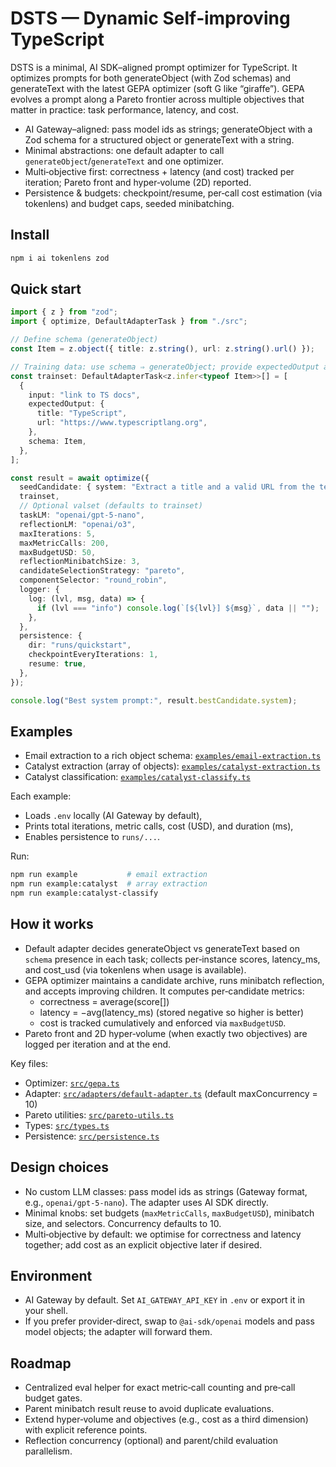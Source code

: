 # DSTS — Dynamic Self‑improving TypeScript

DSTS is a minimal, AI SDK–aligned prompt optimizer for TypeScript. It optimizes prompts for both generateObject (with Zod schemas) and generateText with the latest GEPA optimizer (soft G like “giraffe”). GEPA evolves a prompt along a Pareto frontier across multiple objectives that matter in practice: task performance, latency, and cost.

- AI Gateway–aligned: pass model ids as strings; generateObject with a Zod schema for a structured object or generateText with a string.
- Minimal abstractions: one default adapter to call `generateObject`/`generateText` and one optimizer.
- Multi‑objective first: correctness + latency (and cost) tracked per iteration; Pareto front and hyper‑volume (2D) reported.
- Persistence & budgets: checkpoint/resume, per‑call cost estimation (via tokenlens) and budget caps, seeded minibatching.

## Install

```bash
npm i ai tokenlens zod
```

## Quick start

```ts
import { z } from "zod";
import { optimize, DefaultAdapterTask } from "./src";

// Define schema (generateObject)
const Item = z.object({ title: z.string(), url: z.string().url() });

// Training data: use schema ⇒ generateObject; provide expectedOutput and/or a scorer
const trainset: DefaultAdapterTask<z.infer<typeof Item>>[] = [
  {
    input: "link to TS docs",
    expectedOutput: {
      title: "TypeScript",
      url: "https://www.typescriptlang.org",
    },
    schema: Item,
  },
];

const result = await optimize({
  seedCandidate: { system: "Extract a title and a valid URL from the text." },
  trainset,
  // Optional valset (defaults to trainset)
  taskLM: "openai/gpt-5-nano",
  reflectionLM: "openai/o3",
  maxIterations: 5,
  maxMetricCalls: 200,
  maxBudgetUSD: 50,
  reflectionMinibatchSize: 3,
  candidateSelectionStrategy: "pareto",
  componentSelector: "round_robin",
  logger: {
    log: (lvl, msg, data) => {
      if (lvl === "info") console.log(`[${lvl}] ${msg}`, data || "");
    },
  },
  persistence: {
    dir: "runs/quickstart",
    checkpointEveryIterations: 1,
    resume: true,
  },
});

console.log("Best system prompt:", result.bestCandidate.system);
```

## Examples

- Email extraction to a rich object schema: [`examples/email-extraction.ts`](file:///home/swiecki/coding/dsts/examples/email-extraction.ts#L1-L236)
- Catalyst extraction (array of objects): [`examples/catalyst-extraction.ts`](file:///home/swiecki/coding/dsts/examples/catalyst-extraction.ts#L1-L269)
- Catalyst classification: [`examples/catalyst-classify.ts`](file:///home/swiecki/coding/dsts/examples/catalyst-classify.ts#L1-L137)

Each example:

- Loads `.env` locally (AI Gateway by default),
- Prints total iterations, metric calls, cost (USD), and duration (ms),
- Enables persistence to `runs/...`.

Run:

```bash
npm run example           # email extraction
npm run example:catalyst  # array extraction
npm run example:catalyst-classify
```

## How it works

- Default adapter decides generateObject vs generateText based on `schema` presence in each task; collects per‑instance scores, latency_ms, and cost_usd (via tokenlens when usage is available).
- GEPA optimizer maintains a candidate archive, runs minibatch reflection, and accepts improving children. It computes per‑candidate metrics:
  - correctness = average(score[])
  - latency = −avg(latency_ms) (stored negative so higher is better)
  - cost is tracked cumulatively and enforced via `maxBudgetUSD`.
- Pareto front and 2D hyper‑volume (when exactly two objectives) are logged per iteration and at the end.

Key files:

- Optimizer: [`src/gepa.ts`](file:///home/swiecki/coding/dsts/src/gepa.ts#L1-L495)
- Adapter: [`src/adapters/default-adapter.ts`](file:///home/swiecki/coding/dsts/src/adapters/default-adapter.ts#L1-L267) (default maxConcurrency = 10)
- Pareto utilities: [`src/pareto-utils.ts`](file:///home/swiecki/coding/dsts/src/pareto-utils.ts#L1-L241)
- Types: [`src/types.ts`](file:///home/swiecki/coding/dsts/src/types.ts#L1-L158)
- Persistence: [`src/persistence.ts`](file:///home/swiecki/coding/dsts/src/persistence.ts#L1-L63)

## Design choices

- No custom LLM classes: pass model ids as strings (Gateway format, e.g., `openai/gpt-5-nano`). The adapter uses AI SDK directly.
- Minimal knobs: set budgets (`maxMetricCalls`, `maxBudgetUSD`), minibatch size, and selectors. Concurrency defaults to 10.
- Multi‑objective by default: we optimise for correctness and latency together; add cost as an explicit objective later if desired.

## Environment

- AI Gateway by default. Set `AI_GATEWAY_API_KEY` in `.env` or export it in your shell.
- If you prefer provider‑direct, swap to `@ai-sdk/openai` models and pass model objects; the adapter will forward them.

## Roadmap

- Centralized eval helper for exact metric‑call counting and pre‑call budget gates.
- Parent minibatch result reuse to avoid duplicate evaluations.
- Extend hyper‑volume and objectives (e.g., cost as a third dimension) with explicit reference points.
- Reflection concurrency (optional) and parent/child evaluation parallelism.
